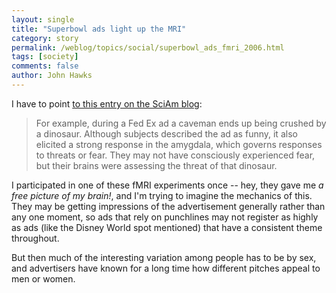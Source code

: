 ```yaml
---
layout: single 
title: "Superbowl ads light up the MRI" 
category: story
permalink: /weblog/topics/social/superbowl_ads_fmri_2006.html
tags: [society] 
comments: false 
author: John Hawks 
---
```



<p>
I have to point <a href="http://blog.sciam.com/index.php?title=advertising_and_the_brain_1&more=1&c=1&tb=1&pb=1">to this entry on the SciAm blog</a>: 
</p>

<blockquote>For example, during a Fed Ex ad a caveman ends up being crushed by a dinosaur. Although subjects described the ad as funny, it also elicited a strong response in the amygdala, which governs responses to threats or fear. They may not have consciously experienced fear, but their brains were assessing the threat of that dinosaur.</blockquote>

<p>
I participated in one of these fMRI experiments once -- hey, they gave me <i>a free picture of my brain!</i>, and I'm trying to imagine the mechanics of this. They may be getting impressions of the advertisement generally rather than any one moment, so ads that rely on punchlines may not register as highly as ads (like the Disney World spot mentioned) that have a consistent theme throughout. 
</p>

<p>
But then much of the interesting variation among people has to be by sex, and advertisers have known for a long time how different pitches appeal to men or women. 
</p>

